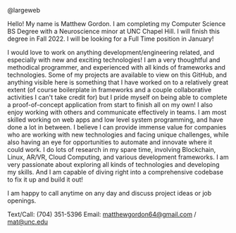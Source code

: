 @largeweb

Hello! My name is Matthew Gordon. I am completing my Computer Science BS Degree with a Neuroscience minor at UNC Chapel Hill. I will finish this degree in Fall 2022. I will be looking for a Full Time position in January!

I would love to work on anything development/engineering related, and especially with new and exciting technologies! I am a very thoughtful and methodical programmer, and experienced with all kinds of frameworks and technologies. Some of my projects are available to view on this GitHub, and anything visible here is something that I have worked on to a relatively great extent (of course boilerplate in frameworks and a couple collaborative activities I can't take credit for) but I pride myself on being able to complete a proof-of-concept application from start to finish all on my own! I also enjoy working with others and communicate effectively in teams. I am most skilled working on web apps and low level system programming, and have done a lot in between. I believe I can provide immense value for companies who are working with new technologies and facing unique challenges, while also having an eye for opportunities to automate and innovate where it could work. I do lots of research in my spare time, involving Blockchain, Linux, AR/VR, Cloud Computing, and various development frameworks. I am very passionate about exploring all kinds of technologies and developing my skills. And I am capable of diving right into a comprehensive codebase to fix it up and build it out!

I am happy to call anytime on any day and discuss project ideas or job openings.

Text/Call: (704) 351-5396
Email: matthewgordon64@gmail.com / mat@unc.edu
